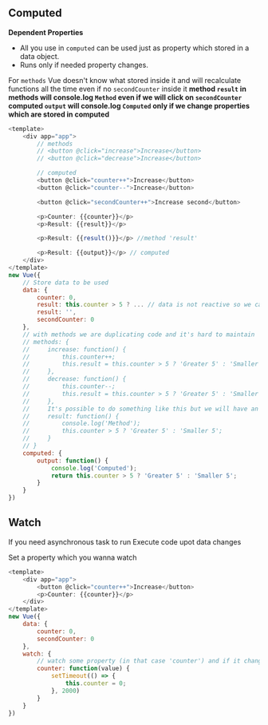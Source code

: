 ## Computed
**Dependent Properties**
- All you use in `computed` can be used just as property which stored in a data object.
- Runs only if needed property changes.

For `methods` Vue doesn't know what stored inside it and will recalculate functions all the time even if no `secondCounter` inside it
**method `result` in methods will console.log `Method` even if we will click on `secondCounter`**
**computed `output` will console.log `Computed` only if we change properties which are stored in computed**
```js
<template>
    <div app="app">
        // methods
        // <button @click="increase">Increase</button>
        // <button @click="decrease">Increase</button>

        // computed 
        <button @click="counter++">Increase</button>
        <button @click="counter--">Increase</button>

        <button @click="secondCounter++">Increase second</button>

        <p>Counter: {{counter}}</p>
        <p>Result: {{result}}</p>

        <p>Result: {{result()}}</p> //method 'result'

        <p>Result: {{output}}</p> // computed
    </div>
</template>
new Vue({
    // Store data to be used
    data: {
        counter: 0,
        result: this.counter > 5 ? ... // data is not reactive so we can't just set logic here
        result: '',
        secondCounter: 0
    },
    // with methods we are duplicating code and it's hard to maintain
    // methods: {
    //     increase: function() {
    //         this.counter++;
    //         this.result = this.counter > 5 ? 'Greater 5' : 'Smaller 5';
    //     },
    //     decrease: function() {
    //         this.counter--;
    //         this.result = this.counter > 5 ? 'Greater 5' : 'Smaller 5';
    //     },
    //     It's possible to do something like this but we will have an issue anyway when try to click on 'secondCounter'
    //     result: function() {
    //         console.log('Method');
    //         this.counter > 5 ? 'Greater 5' : 'Smaller 5';
    //     }
    // }
    computed: {
        output: function() {
            console.log('Computed');
            return this.counter > 5 ? 'Greater 5' : 'Smaller 5';
        }
    }
})
```

## Watch
If you need asynchronous task to run
Execute code upot data changes

Set a property which you wanna watch
```js
<template>
    <div app="app">
        <button @click="counter++">Increase</button>
        <p>Counter: {{counter}}</p>
    </div>
</template>
new Vue({
    data: {
        counter: 0,
        secondCounter: 0
    },
    watch: {
        // watch some property (in that case 'counter') and if it changes do something (set counter to 0 after 2 seconds)
        counter: function(value) {
            setTimeout(() => {
                this.counter = 0;
            }, 2000)
        }
    }
})
```